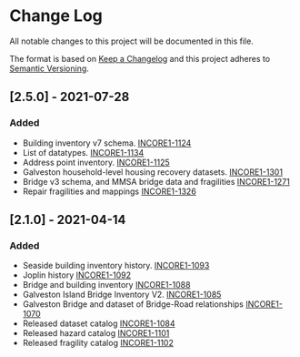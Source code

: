 # Change Log

All notable changes to this project will be documented in this file.

The format is based on [Keep a Changelog](http://keepachangelog.com/)
and this project adheres to [Semantic Versioning](http://semver.org/).

## [2.5.0] - 2021-07-28
### Added
- Building inventory v7 schema. [INCORE1-1124](https://opensource.ncsa.illinois.edu/jira/browse/INCORE1-1124) 
- List of datatypes. [INCORE1-1134](https://opensource.ncsa.illinois.edu/jira/browse/INCORE1-1134) 
- Address point inventory. [INCORE1-1125](https://opensource.ncsa.illinois.edu/jira/browse/INCORE1-1125)
- Galveston household-level housing recovery datasets. [INCORE1-1301](https://opensource.ncsa.illinois.edu/jira/browse/INCORE1-1301)
- Bridge v3 schema, and MMSA bridge data and fragilities [INCORE1-1271](https://opensource.ncsa.illinois.edu/jira/browse/INCORE1-1271)
- Repair fragilities and mappings [INCORE1-1326](https://opensource.ncsa.illinois.edu/jira/browse/INCORE1-1326)

## [2.1.0] - 2021-04-14
### Added
- Seaside building inventory history. [INCORE1-1093](https://opensource.ncsa.illinois.edu/jira/browse/INCORE1-1093)
- Joplin history [INCORE1-1092](https://opensource.ncsa.illinois.edu/jira/browse/INCORE1-1092)
- Bridge and building inventory [INCORE1-1088](https://opensource.ncsa.illinois.edu/jira/browse/INCORE1-1088)
- Galveston Island Bridge Inventory V2. [INCORE1-1085](https://opensource.ncsa.illinois.edu/jira/browse/INCORE1-1085)
- Galveston Bridge and dataset of Bridge-Road relationships [INCORE1-1070](https://opensource.ncsa.illinois.edu/jira/browse/INCORE1-1070)
- Released dataset catalog [INCORE1-1084](https://opensource.ncsa.illinois.edu/jira/browse/INCORE1-1084)
- Released hazard catalog [INCORE1-1101](https://opensource.ncsa.illinois.edu/jira/browse/INCORE1-1101)
- Released fragility catalog [INCORE1-1102](https://opensource.ncsa.illinois.edu/jira/browse/INCORE1-1102)
